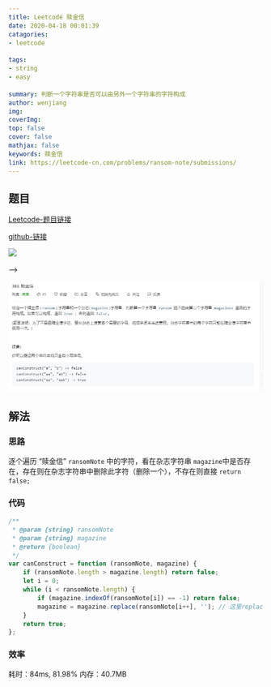 ```yaml
---
title: Leetcode 赎金信
date: 2020-04-18 00:01:39 
catagories: 
- leetcode

tags: 
- string
- easy

summary: 判断一个字符串是否可以由另外一个字符串的字符构成
author: wenjiang
img: 
coverImg: 
top: false
cover: false
mathjax: false
keywords: 赎金信
link: https://leetcode-cn.com/problems/ransom-note/submissions/
---
```


## 题目

[Leetcode-题目链接](https://leetcode-cn.com/problems/ransom-note/submissions/)   

[github-链接](https://github.com/WenJiang99/leetcode/tree/master/String/canConstruct)

![](./problem.png)   
<!-- <--! select a type of post img ref --> -->
<!-- ![](https://raw.githubusercontent.com/WenJiang99/leetcode/master/String/canConstruct/problem.png)    -->
![](./readme/problem.png)

## 解法

### 思路

逐个遍历 “赎金信” `ransomNote` 中的字符，看在杂志字符串 `magazine`中是否存在，存在则在杂志字符串中删除此字符（删除一个），不存在则直接 `return false;`

### 代码
```js 
/**
 * @param {string} ransomNote
 * @param {string} magazine
 * @return {boolean}
 */
var canConstruct = function (ransomNote, magazine) {
    if (ransomNote.length > magazine.length) return false;
    let i = 0;
    while (i < ransomNote.length) {
        if (magazine.indexOf(ransomNote[i]) == -1) return false;
        magazine = magazine.replace(ransomNote[i++], ''); // 这里replace 不能加 `g`标志
    }
    return true;
};

```

### 效率
耗时：84ms, 81.98%
内存：40.7MB


